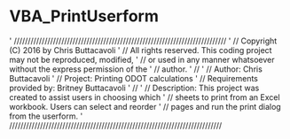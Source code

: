 # VBA_PrintUserform
' ////////////////////////////////////////////////////////////////////////////
' // Copyright (C) 2016 by Chris Buttacavoli
' // All rights reserved. This coding project may not be reproduced, modified,
' // or used in any manner whatsoever without the express permission of the
' // author.
' //
' // Author: Chris Buttacavoli
' // Project: Printing ODOT calculations
' // Requirements provided by: Britney Buttacavoli
' //
' // Description: This project was created to assist users in choosing which
' // sheets to print from an Excel workbook. Users can select and reorder
' // pages and run the print dialog from the userform.
' ////////////////////////////////////////////////////////////////////////////
